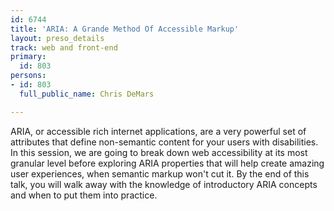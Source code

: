 ```yaml
---
id: 6744
title: 'ARIA: A Grande Method Of Accessible Markup'
layout: preso_details
track: web and front-end
primary:
  id: 803
persons:
- id: 803
  full_public_name: Chris DeMars

---
```

ARIA, or accessible rich internet applications, are a very powerful set of attributes that define non-semantic content for your users with disabilities. In this session, we are going to break down web accessibility at its most granular level before exploring ARIA properties that will help create amazing user experiences, when semantic markup won't cut it. By the end of this talk, you will walk away with the knowledge of introductory ARIA concepts and when to put them into practice.